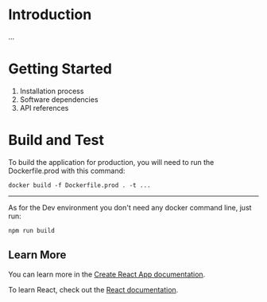 # Introduction 
...

# Getting Started
1.	Installation process
2.	Software dependencies
3.	API references

# Build and Test
To build the application for production, you will need to run the Dockerfile.prod with this command:

`docker build -f Dockerfile.prod . -t ...`

------------

As for the Dev environment you don't need any docker command line, just run:

`npm run build `

## Learn More

You can learn more in the [Create React App documentation](https://facebook.github.io/create-react-app/docs/getting-started).

To learn React, check out the [React documentation](https://reactjs.org/).